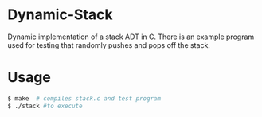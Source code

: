 # Dynamic-Stack
Dynamic implementation of a stack ADT in C. There is an example program used for testing that randomly pushes and pops off the stack.


Usage
======

```bash
$ make  # compiles stack.c and test program 
$ ./stack #to execute
``` 
